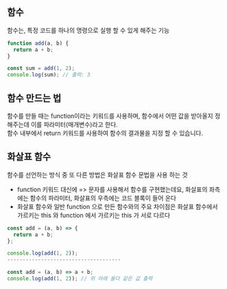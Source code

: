 ## 함수
함수는, 특정 코드를 하나의 명령으로 실행 할 수 있게 해주는 기능

```javascript
function add(a, b) {
  return a + b;
}

const sum = add(1, 2);
console.log(sum); // 출력: 3
```

## 함수 만드는 법
함수를 만들 때는 function이라는 키워드를 사용하며, 함수에서 어떤 값을 받아올지 정해주는데 이를 파라미터(매개변수)라고 한다.\
함수 내부에서 return 키워드를 사용하여 함수의 결과물을 지정 할 수 있습니다.

## 화살표 함수
함수를 선언하는 방식 중 또 다른 방법은 화살표 함수 문법을 사용 하는 것
+ function 키워드 대신에 => 문자를 사용해서 함수를 구현했는데요, 화살표의 좌측에는 함수의 파라미터, 화살표의 우측에는 코드 블록이 들어 온다
+ 화살표 함수와 일반 function 으로 만든 함수와의 주요 차이점은 화살표 함수에서 가르키는 this 와 function 에서 가르키는 this 가 서로 다르다
```javascript
const add = (a, b) => {
  return a + b;
};

console.log(add(1, 2)); 
-------------------------------------

const add = (a, b) => a + b;
console.log(add(1, 2)); // 위 아래 둘다 같은 값 출력
``` 
